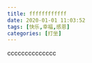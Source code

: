 ```yaml
---
title: ffffffffffff
date: 2020-01-01 11:03:52
tags: [快乐,幸福,感恩]
categories: [打坐]
---
```

cccccccccccccc







